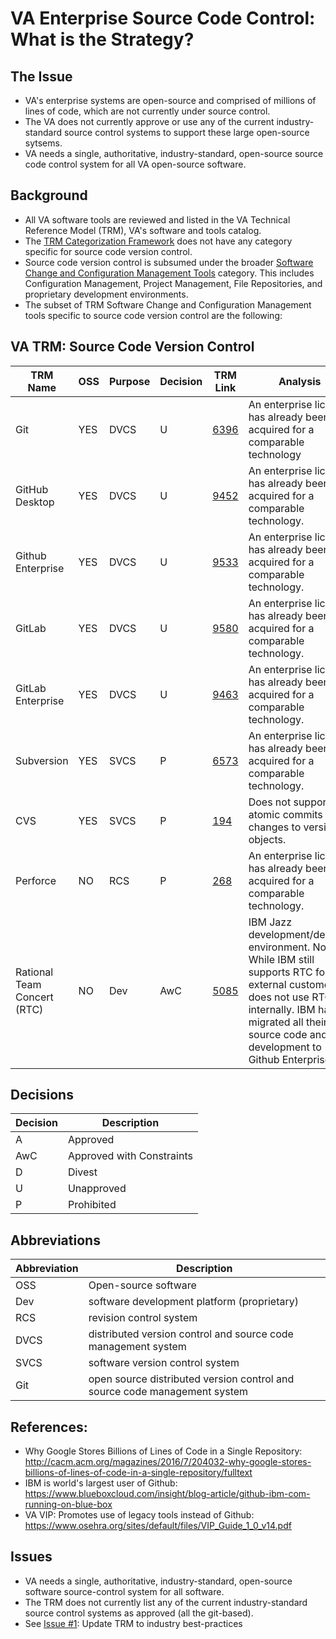 # VA Enterprise Source Code Control: What is the Strategy?


## The Issue
* VA's enterprise systems are open-source and comprised of millions of lines of code, which are not currently under source control.
* The VA does not currently approve or use any of the current industry-standard source control systems to support these large open-source sytsems. 
* VA needs a single, authoritative, industry-standard, open-source source code control system for all VA open-source software.

## Background
* All VA software tools are reviewed and listed in the VA Technical Reference Model (TRM), VA's software and tools catalog.
* The [TRM Categorization Framework](http://www.va.gov/TRM/CategorizationHelpPage.asp) does not have any category specific for source code version control.
* Source code version control is subsumed under the broader [Software Change and Configuration Management Tools](http://www.va.gov/TRM/searchpage.asp?catId=46&catname=Software%20Change%20and%20Configuration%20Management%20Tools) category. This includes Configuration Management, Project Management, File Repositories, and proprietary development environments.
* The subset of TRM Software Change and Configuration Management tools specific to source code version control are the following:


## VA TRM: Source Code Version Control

TRM Name	|	OSS	|	Purpose	|	Decision	|	TRM Link	|	Analysis
---	|	---	|	---	|	---	|	---	|	---	
Git	|	YES	|	DVCS	|	U	|	[6396](http://www.va.gov/TRM/ToolPage.asp?tid=6396)	|	An enterprise license has already been acquired for a comparable technology
GitHub Desktop	|	YES	|	DVCS	|	U	|	[9452](http://www.va.gov/TRM/ToolPage.asp?tid=9452)	|	An enterprise license has already been acquired for a comparable technology.
Github Enterprise	|	YES	|	DVCS	|	U	|	[9533](http://www.va.gov/TRM/ToolPage.asp?tid=9533)	|	An enterprise license has already been acquired for a comparable technology.
GitLab	|	YES	|	DVCS	|	U	|	[9580](http://www.va.gov/TRM/ToolPage.asp?tid=9580)	|	An enterprise license has already been acquired for a comparable technology.
GitLab Enterprise	|	YES	|	DVCS	|	U	|	[9463](http://www.va.gov/TRM/ToolPage.asp?tid=9463)	|	An enterprise license has already been acquired for a comparable technology.
Subversion	|	YES	|	SVCS	|	P	|	[6573](http://www.va.gov/TRM/ToolPage.asp?tid=6573)	|	An enterprise license has already been acquired for a comparable technology.
CVS	|	YES	|	SVCS	|	P	|	[194](http://www.va.gov/TRM/ToolPage.asp?tid=194)	|	Does not support atomic commits of changes to versioned objects.
Perforce	|	NO	|	RCS	|	P	|	[268](http://www.va.gov/TRM/ToolPage.asp?tid=268)	|	An enterprise license has already been acquired for a comparable technology.
Rational Team Concert (RTC) |	NO	|	Dev	|	AwC	|	[5085](http://www.va.gov/TRM/ToolPage.asp?tid=5085)	|	IBM Jazz development/delivery environment. Note: While IBM still supports RTC for its external customers, it does not use RTC internally. IBM has migrated all their source code and development to Github Enterprise.



## Decisions

Decision	|	Description
---	|	---
A	|	Approved
AwC	|	Approved with Constraints
D	|	Divest
U	|	Unapproved
P	|	Prohibited


## Abbreviations

Abbreviation	|	Description
---	|	---
OSS | Open-source software
Dev	|	software development platform (proprietary)
RCS	|	revision control system
DVCS	|	distributed version control and source code management system
SVCS	|	software version control system
Git	|	open source distributed version control and source code management system



## References:
* Why Google Stores Billions of Lines of Code in a Single Repository:  http://cacm.acm.org/magazines/2016/7/204032-why-google-stores-billions-of-lines-of-code-in-a-single-repository/fulltext
* IBM is world's largest user of Github: https://www.blueboxcloud.com/insight/blog-article/github-ibm-com-running-on-blue-box
*  VA VIP: Promotes use of legacy tools instead of Github:  https://www.osehra.org/sites/default/files/VIP_Guide_1_0_v14.pdf


## Issues
* VA needs a single, authoritative, industry-standard, open-source software source-control system for all software.
* The TRM does not currently list any of the current industry-standard source control systems as approved (all the git-based).
* See [Issue #1](https://github.com/va-projects/best-practices/issues/1): Update TRM to industry best-practices
